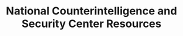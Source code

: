---
title: National Counterintelligence and Security Center Resources
year:
description: National Counterintelligence and Security Center (NCSC) curated resources including podcasts, analysis, and best practices.
external_url: dni.gov/index.php/ncsc-what-we-do/ncsc-supply-chain-threats
content_tags:
type: link
filters: scrm
---